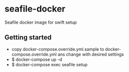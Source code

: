 # seafile-docker
Seafile docker image for swift setup

## Getting started

* copy docker-compose.override.yml.sample to docker-compose.override.yml ans change with desired settings
* $ docker-compose up -d
* $ docker-compose exec seafile setup
